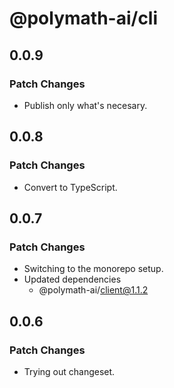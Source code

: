 # @polymath-ai/cli

## 0.0.9

### Patch Changes

- Publish only what's necesary.

## 0.0.8

### Patch Changes

- Convert to TypeScript.

## 0.0.7

### Patch Changes

- Switching to the monorepo setup.
- Updated dependencies
  - @polymath-ai/client@1.1.2

## 0.0.6

### Patch Changes

- Trying out changeset.
